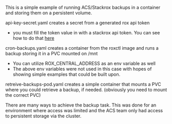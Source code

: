 This is a simple example of running ACS/Stackrox backups in a container and storing them on a persistent volume. 

api-key-secret.yaml creates a secret from a generated rox api token
- you must fill the token value in with a stackrox api token. You can see how to do that [here](https://access.redhat.com/documentation/en-us/red_hat_advanced_cluster_security_for_kubernetes/3.71/html-single/roxctl_cli/index#cli-authentication_cli-getting-started)

cron-backups.yaml creates a container from the roxctl image and runs a backup storing it in a PVC mounted on /mnt
- You can utilize ROX_CENTRAL_ADDRESS as an env variable as well
- The above env variables were not used in this case with hopes of showing simple examples that could be built upon. 

retreive-backups-pod.yaml creates a simple container that mounts a PVC where you could retrieve a backup, if needed. (obviously you need to mount the correct PVC)

There are many ways to achieve the backup task. This was done for an environment where access was limited and the ACS team only had access to persistent storage via the cluster. 
